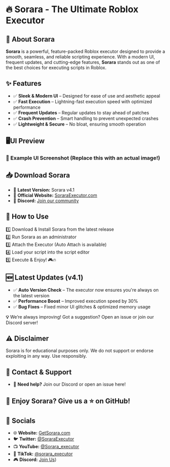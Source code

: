 # 🔥 Sorara - The Ultimate Roblox Executor

## 🚀 About Sorara

**Sorara** is a powerful, feature-packed Roblox executor designed to provide a smooth, seamless, and reliable scripting experience. With a modern UI, frequent updates, and cutting-edge features, **Sorara** stands out as one of the best choices for executing scripts in Roblox.

## ✨ Features
- ✅ **Sleek & Modern UI** – Designed for ease of use and aesthetic appeal
- ✅ **Fast Execution** – Lightning-fast execution speed with optimized performance
- ✅ **Frequent Updates** – Regular updates to stay ahead of patches
- ✅ **Crash Prevention** – Smart handling to prevent unexpected crashes
- ✅ **Lightweight & Secure** – No bloat, ensuring smooth operation

## 🖥️UI Preview



### 📸 Example UI Screenshot (Replace this with an actual image!)

## 📥 Download Sorara
- 🔹 **Latest Version:** Sorara v4.1
- 🔹 **Official Website:** [SoraraExecutor.com](https://getsorara.framer.website/)
- 🔹 **Discord:** [Join our community](https://discord.com/invite/zBRneypFtW)

## 📌 How to Use
1️⃣ Download & Install Sorara from the latest release  
2️⃣ Run Sorara as an administrator  
3️⃣ Attach the Executor (Auto Attach is available)  
4️⃣ Load your script into the script editor  
5️⃣ Execute & Enjoy! 🎮🔥

## 🆕 Latest Updates (v4.1)
- ✅ **Auto Version Check** – The executor now ensures you're always on the latest version  
- ✅ **Performance Boost** – Improved execution speed by 30%  
- ✅ **Bug Fixes** – Fixed minor UI glitches & optimized memory usage

**💡** We’re always improving! Got a suggestion? Open an issue or join our Discord server!

## ⚠️ Disclaimer
Sorara is for educational purposes only. We do not support or endorse exploiting in any way. Use responsibly.

## 📧 Contact & Support
- 💬 **Need help?** Join our Discord or open an issue here!  

## 🚀 Enjoy Sorara? Give us a ⭐ on GitHub!

## 🔗 Socials
- 🌐 **Website:** [GetSorara.com](https://getsorara.framer.website)
- 🐦 **Twitter:** [@SoraraExecutor](https://x.com/SoraraExecutor)
- 📺 **YouTube:** [@Sorara_executor](https://getsorara.framer.website)
- 🎵 **TikTok:** [@sorara_executor](https://www.tiktok.com/@sorara_executor)
- 🎮 **Discord:** [Join Us](https://discord.com/invite/zBRneypFtW))
